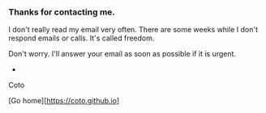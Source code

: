 ### Thanks for contacting me.

I don't really read my email very often. There are some weeks while I don't respond emails or calls. It's called freedom.

Don't worry. I'll answer your email as soon as possible if it is urgent.

-
Coto


[Go home][https://coto.github.io]
